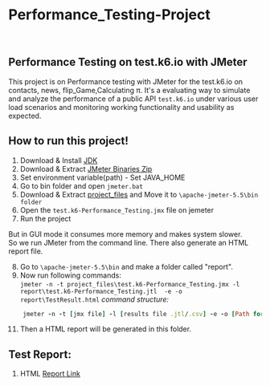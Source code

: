 # Performance_Testing-Project
<br>

## Performance Testing on test.k6.io with JMeter


This project is on Performance testing with JMeter for the test.k6.io on contacts, news, flip_Game,Calculating π. It's a evaluating way to simulate and analyze the performance of a public API `test.k6.io` under various user load scenarios and monitoring working functionality and usability as expected.



## How to run this project!
1. Download & Install [JDK](https://www.oracle.com/java/technologies/javase/jdk11-archive-downloads.html)
2. Download & Extract [JMeter Binaries Zip](https://jmeter.apache.org/download_jmeter.cgi)
3. Set environment variable(path) -  Set JAVA_HOME
4. Go to bin folder and open `jmeter.bat`
5. Download & Extract [project_files](https://drive.google.com/drive/folders/13SuvIsQtVSnPtEatu--I1_O4ma-ujcb4?usp=drive_link) and Move it to `\apache-jmeter-5.5\bin folder`
6. Open the `test.k6-Performance_Testing.jmx` file on jemeter
7. Run the project

But in GUI mode it consumes more memory and makes system slower. \
So we run JMeter from the command line. There also generate an HTML report file.

8. Go to `\apache-jmeter-5.5\bin` and make a folder called "report". 
9. Now run following commands: \
`jmeter -n -t project_files\test.k6-Performance_Testing.jmx -l report\test.k6-Performance_Testing.jtl  -e -o report\TestResult.html`
_command structure:_
```ruby
	jmeter -n -t [jmx file] -l [results file .jtl/.csv] -e -o [Path for html report folder]
```
11. Then a HTML report will be generated in this folder.




<!-- 
## Test Cases for this Testing:
`incomplete` 
-->

## Test Report:
1. HTML [Report Link](https://drive.google.com/drive/folders/1WM7cePqVMVgdr2F4CITW3jM7ccn2yJb1?usp=drive_link)
